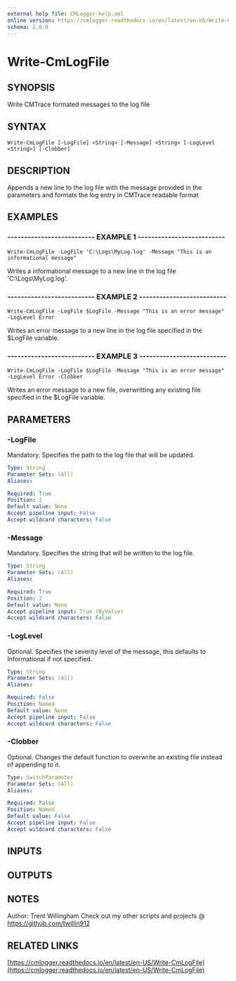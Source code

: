 ```yaml
---
external help file: CMLogger-help.xml
online version: https://cmlogger.readthedocs.io/en/latest/en-US/Write-CmLogFile
schema: 2.0.0
---
```


# Write-CmLogFile

## SYNOPSIS
Write CMTrace formated messages to the log file

## SYNTAX

```
Write-CmLogFile [-LogFile] <String> [-Message] <String> [-LogLevel <String>] [-Clobber]
```

## DESCRIPTION
Appends a new line to the log file with the message provided in the parameters and formats the log entry in CMTrace readable format

## EXAMPLES

### -------------------------- EXAMPLE 1 --------------------------
```
Write-CmLogFile -LogFile 'C:\Logs\MyLog.log' -Message "This is an informational message"
```

Writes a informational message to a new line in the log file 'C:\Logs\MyLog.log'.

### -------------------------- EXAMPLE 2 --------------------------
```
Write-CmLogFile -LogFile $LogFile -Message "This is an error message" -LogLevel Error
```

Writes an error message to a new line in the log file specified in the $LogFile variable.

### -------------------------- EXAMPLE 3 --------------------------
```
Write-CmLogFile -LogFile $LogFile -Message "This is an error message" -LogLevel Error -Clobber
```

Writes an error message to a new file, overwritting any existing file specified in the $LogFile variable.

## PARAMETERS

### -LogFile
Mandatory. 
Specifies the path to the log file that will be updated.

```yaml
Type: String
Parameter Sets: (All)
Aliases: 

Required: True
Position: 1
Default value: None
Accept pipeline input: False
Accept wildcard characters: False
```

### -Message
Mandatory. 
Specifies the string that will be written to the log file.

```yaml
Type: String
Parameter Sets: (All)
Aliases: 

Required: True
Position: 2
Default value: None
Accept pipeline input: True (ByValue)
Accept wildcard characters: False
```

### -LogLevel
Optional. 
Specifies the severity level of the message, this defaults to Informational if not specified.

```yaml
Type: String
Parameter Sets: (All)
Aliases: 

Required: False
Position: Named
Default value: None
Accept pipeline input: False
Accept wildcard characters: False
```

### -Clobber
Optional. 
Changes the default function to overwrite an existing file instead of appending to it.

```yaml
Type: SwitchParameter
Parameter Sets: (All)
Aliases: 

Required: False
Position: Named
Default value: False
Accept pipeline input: False
Accept wildcard characters: False
```

## INPUTS

## OUTPUTS

## NOTES
Author: Trent Willingham
Check out my other scripts and projects @ https://github.com/twillin912

## RELATED LINKS

[https://cmlogger.readthedocs.io/en/latest/en-US/Write-CmLogFile](https://cmlogger.readthedocs.io/en/latest/en-US/Write-CmLogFile)

